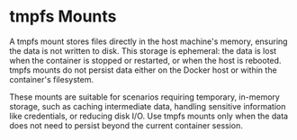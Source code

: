 # tmpfs Mounts

A tmpfs mount stores files directly in the host machine's memory, ensuring the data is not written to disk. This storage is ephemeral: the data is lost when the container is stopped or restarted, or when the host is rebooted. tmpfs mounts do not persist data either on the Docker host or within the container's filesystem.

These mounts are suitable for scenarios requiring temporary, in-memory storage, such as caching intermediate data, handling sensitive information like credentials, or reducing disk I/O. Use tmpfs mounts only when the data does not need to persist beyond the current container session.